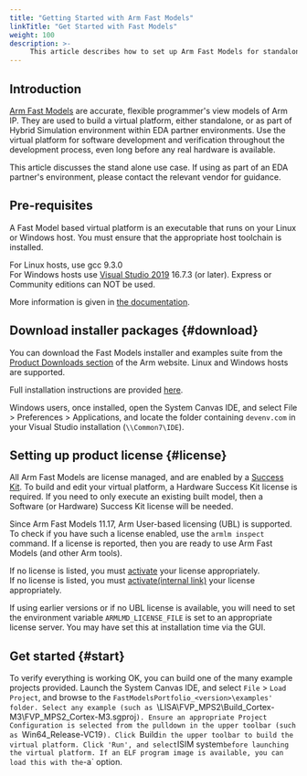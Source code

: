 ```yaml
---
title: "Getting Started with Arm Fast Models"
linkTitle: "Get Started with Fast Models"
weight: 100
description: >-
     This article describes how to set up Arm Fast Models for standalone use. If using Fast Models within an EDA partner's environment, please contact the relevant vendor for guidance.
---
```


## Introduction

[Arm Fast Models](https://developer.arm.com/Tools%20and%20Software/Fast%20Models) are accurate, flexible programmer's view models of Arm IP. They are used to build a virtual platform, either standalone, or as part of Hybrid Simulation environment within EDA partner environments. Use the virtual platform for software development and verification throughout the development process, even long before any real hardware is available.

This article discusses the stand alone use case. If using as part of an EDA partner's environment, please contact the relevant vendor for guidance.

## Pre-requisites

A Fast Model based virtual platform is an executable that runs on your Linux or Windows host. You must ensure that the appropriate host toolchain is installed.

For Linux hosts, use gcc 9.3.0\
For Windows hosts use [Visual Studio 2019](https://visualstudio.microsoft.com/vs/older-downloads/) 16.7.3 (or later). Express or Community editions can NOT be used.

More information is given in [the documentation](https://developer.arm.com/documentation/100965/1117/Installing-Fast-Models/Requirements-for-Fast-Models).

## Download installer packages {#download}

You can download the Fast Models installer and examples suite from the [Product Downloads section]((https://developer.arm.com/downloads/-/fast-models)) of the Arm website. Linux and Windows hosts are supported.

Full installation instructions are provided [here](https://developer.arm.com/documentation/100965/latest/Installing-Fast-Models/Installation).

Windows users, once installed, open the System Canvas IDE, and select File > Preferences > Applications, and locate the folder containing `devenv.com` in your Visual Studio installation (`\\Common7\IDE`).

## Setting up product license {#license}

All Arm Fast Models are license managed, and are enabled by a [Success Kit](https://www.arm.com/products/development-tools/success-kits). To build and edit your virtual platform, a Hardware Success Kit license is required. If you need to only execute an existing built model, then a Software (or Hardware) Success Kit license will be needed.

Since Arm Fast Models 11.17, Arm User-based licensing (UBL) is supported. To check if you have such a license enabled, use the `armlm inspect` command. If a license is reported, then you are ready to use Arm Fast Models (and other Arm tools).

If no license is listed, you must [activate](https://developer.arm.com/documentation/102516/latest/Using-user-based-licensing) your license appropriately.\
If no license is listed, you must [activate(internal link)](https://developer.arm.com/documentation-preview/102516/latest/Using-user-based-licensing) your license appropriately.

If using earlier versions or if no UBL license is available, you will need to set the environment variable `ARMLMD_LICENSE_FILE` is set to an appropriate license server. You may have set this at installation time via the GUI.

## Get started {#start}

To verify everything is working OK, you can build one of the many example projects provided. Launch the System Canvas IDE, and select `File` > `Load Project`, and browse to the `FastModelsPortfolio_<version>\examples' folder. Select any example (such as `\LISA\FVP_MPS2\Build_Cortex-M3\FVP_MPS2_Cortex-M3.sgproj`). Ensure an appropriate Project Configuration is selected from the pulldown in the upper toolbar (such as `Win64_Release-VC19`). Click `Build` in the upper toolbar to build the virtual platform. Click 'Run', and select `ISIM system` before launching the virtual platform. If an ELF program image is available, you can load this with the `-a` option.